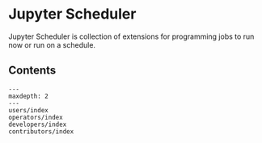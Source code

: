 # Jupyter Scheduler

Jupyter Scheduler is collection of extensions for programming jobs to run now or
run on a schedule.

## Contents

```{toctree}
---
maxdepth: 2
---
users/index
operators/index
developers/index
contributors/index
```
